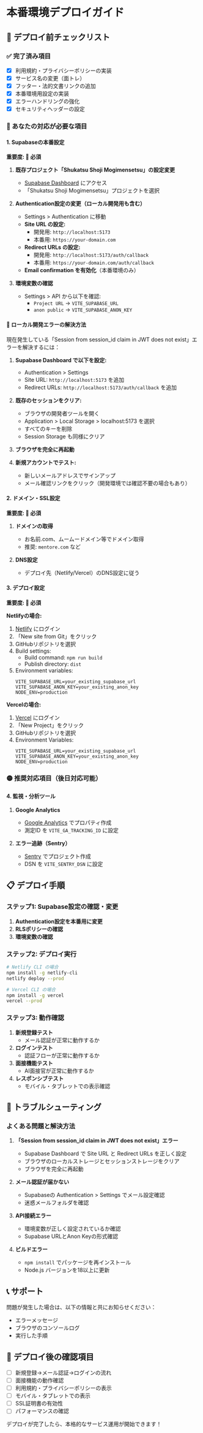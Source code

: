 # 本番環境デプロイガイド

## 🚀 デプロイ前チェックリスト

### ✅ 完了済み項目
- [x] 利用規約・プライバシーポリシーの実装
- [x] サービス名の変更（面トレ）
- [x] フッター・法的文書リンクの追加
- [x] 本番環境用設定の実装
- [x] エラーハンドリングの強化
- [x] セキュリティヘッダーの設定

### 🔴 あなたの対応が必要な項目

#### 1. Supabaseの本番設定
**重要度: 🔴 必須**

1. **既存プロジェクト「Shukatsu Shoji Mogimensetsu」の設定変更**
   - [Supabase Dashboard](https://supabase.com/dashboard) にアクセス
   - 「Shukatsu Shoji Mogimensetsu」プロジェクトを選択

2. **Authentication設定の変更（ローカル開発用も含む）**
   - Settings > Authentication に移動
   - **Site URL の設定:**
     - 開発用: `http://localhost:5173`
     - 本番用: `https://your-domain.com`
   - **Redirect URLs の設定:**
     - 開発用: `http://localhost:5173/auth/callback`
     - 本番用: `https://your-domain.com/auth/callback`
   - **Email confirmation を有効化**（本番環境のみ）

3. **環境変数の確認**
   - Settings > API から以下を確認:
     - `Project URL` → `VITE_SUPABASE_URL`
     - `anon public` → `VITE_SUPABASE_ANON_KEY`

#### 🚨 ローカル開発エラーの解決方法

現在発生している「Session from session_id claim in JWT does not exist」エラーを解決するには：

1. **Supabase Dashboard で以下を設定:**
   - Authentication > Settings
   - Site URL: `http://localhost:5173` を追加
   - Redirect URLs: `http://localhost:5173/auth/callback` を追加

2. **既存のセッションをクリア:**
   - ブラウザの開発者ツールを開く
   - Application > Local Storage > localhost:5173 を選択
   - すべてのキーを削除
   - Session Storage も同様にクリア

3. **ブラウザを完全に再起動**

4. **新規アカウントでテスト:**
   - 新しいメールアドレスでサインアップ
   - メール確認リンクをクリック（開発環境では確認不要の場合もあり）

#### 2. ドメイン・SSL設定
**重要度: 🔴 必須**

1. **ドメインの取得**
   - お名前.com、ムームードメイン等でドメイン取得
   - 推奨: `mentore.com` など

2. **DNS設定**
   - デプロイ先（Netlify/Vercel）のDNS設定に従う

#### 3. デプロイ設定
**重要度: 🔴 必須**

**Netlifyの場合:**
1. [Netlify](https://netlify.com) にログイン
2. 「New site from Git」をクリック
3. GitHubリポジトリを選択
4. Build settings:
   - Build command: `npm run build`
   - Publish directory: `dist`
5. Environment variables:
   ```
   VITE_SUPABASE_URL=your_existing_supabase_url
   VITE_SUPABASE_ANON_KEY=your_existing_anon_key
   NODE_ENV=production
   ```

**Vercelの場合:**
1. [Vercel](https://vercel.com) にログイン
2. 「New Project」をクリック
3. GitHubリポジトリを選択
4. Environment Variables:
   ```
   VITE_SUPABASE_URL=your_existing_supabase_url
   VITE_SUPABASE_ANON_KEY=your_existing_anon_key
   NODE_ENV=production
   ```

### 🟡 推奨対応項目（後日対応可能）

#### 4. 監視・分析ツール
1. **Google Analytics**
   - [Google Analytics](https://analytics.google.com) でプロパティ作成
   - 測定ID を `VITE_GA_TRACKING_ID` に設定

2. **エラー追跡（Sentry）**
   - [Sentry](https://sentry.io) でプロジェクト作成
   - DSN を `VITE_SENTRY_DSN` に設定

## 📋 デプロイ手順

### ステップ1: Supabase設定の確認・変更
1. **Authentication設定を本番用に変更**
2. **RLSポリシーの確認**
3. **環境変数の確認**

### ステップ2: デプロイ実行
```bash
# Netlify CLI の場合
npm install -g netlify-cli
netlify deploy --prod

# Vercel CLI の場合
npm install -g vercel
vercel --prod
```

### ステップ3: 動作確認
1. **新規登録テスト**
   - メール認証が正常に動作するか
2. **ログインテスト**
   - 認証フローが正常に動作するか
3. **面接機能テスト**
   - AI面接官が正常に動作するか
4. **レスポンシブテスト**
   - モバイル・タブレットでの表示確認

## 🔧 トラブルシューティング

### よくある問題と解決方法

1. **「Session from session_id claim in JWT does not exist」エラー**
   - Supabase Dashboard で Site URL と Redirect URLs を正しく設定
   - ブラウザのローカルストレージとセッションストレージをクリア
   - ブラウザを完全に再起動

2. **メール認証が届かない**
   - Supabaseの Authentication > Settings でメール設定確認
   - 迷惑メールフォルダを確認

3. **API接続エラー**
   - 環境変数が正しく設定されているか確認
   - Supabase URLとAnon Keyの形式確認

4. **ビルドエラー**
   - `npm install` でパッケージを再インストール
   - Node.js バージョンを18以上に更新

## 📞 サポート

問題が発生した場合は、以下の情報と共にお知らせください：
- エラーメッセージ
- ブラウザのコンソールログ
- 実行した手順

## 🎯 デプロイ後の確認項目

- [ ] 新規登録→メール認証→ログインの流れ
- [ ] 面接機能の動作確認
- [ ] 利用規約・プライバシーポリシーの表示
- [ ] モバイル・タブレットでの表示
- [ ] SSL証明書の有効性
- [ ] パフォーマンスの確認

デプロイが完了したら、本格的なサービス運用が開始できます！